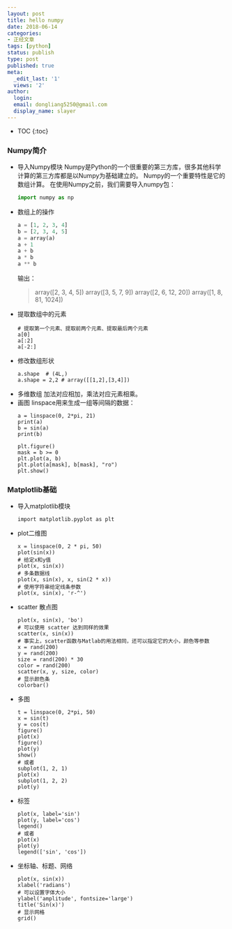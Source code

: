 ```yaml
---
layout: post
title: hello numpy
date: 2018-06-14
categories:
- 正经文章
tags: [python]
status: publish
type: post
published: true
meta:
  _edit_last: '1'
  views: '2'
author:
  login: 
  email: dongliang5250@gmail.com
  display_name: slayer
---
```

* TOC
{:toc}

### Numpy简介
* 导入Numpy模块
	Numpy是Python的一个很重要的第三方库，很多其他科学计算的第三方库都是以Numpy为基础建立的。
	Numpy的一个重要特性是它的数组计算。
	在使用Numpy之前，我们需要导入numpy包：
	```python
	import numpy as np
	```
* 数组上的操作
	```python
	a = [1, 2, 3, 4]
	b = [2, 3, 4, 5]
	a = array(a)
	a + 1
	a + b
	a * b
	a ** b
	```
	输出：
	> array([2, 3, 4, 5])
	> array([3, 5, 7, 9])
	> array([2, 6, 12, 20])
	> array([1, 8, 81, 1024])
* 提取数组中的元素
    ```
    # 提取第一个元素、提取前两个元素、提取最后两个元素
    a[0]
    a[:2]
    a[-2:]
    ```
* 修改数组形状
    ```
    a.shape  # (4L,)
    a.shape = 2,2 # array([[1,2],[3,4]])
    ```
* 多维数组
    加法对应相加，乘法对应元素相乘。
* 画图
    linspace用来生成一组等间隔的数据：
    ```
    a = linspace(0, 2*pi, 21)
    print(a)
    b = sin(a)
    print(b)

    plt.figure()
    mask = b >= 0
    plt.plot(a, b)
    plt.plot(a[mask], b[mask], "ro")
    plt.show()
    ```

### Matplotlib基础
* 导入matplotlib模块
    ```
    import matplotlib.pyplot as plt
    ```
* plot二维图
    ```
    x = linspace(0, 2 * pi, 50)
    plot(sin(x))
    # 给定x和y值
    plot(x, sin(x))
    # 多条数据线
    plot(x, sin(x), x, sin(2 * x))
    # 使用字符串给定线条参数
    plot(x, sin(x), 'r-^')
    ```
* scatter 散点图
    ```
    plot(x, sin(x), 'bo')
    # 可以使用 scatter 达到同样的效果
    scatter(x, sin(x))
    # 事实上，scatter函数与Matlab的用法相同，还可以指定它的大小，颜色等参数
    x = rand(200)
    y = rand(200)
    size = rand(200) * 30
    color = rand(200)
    scatter(x, y, size, color)
    # 显示颜色条
    colorbar()
    ```
* 多图
    ```
    t = linspace(0, 2*pi, 50)
    x = sin(t)
    y = cos(t)
    figure()
    plot(x)
    figure()
    plot(y)
    show()
    # 或者
    subplot(1, 2, 1)
    plot(x)
    subplot(1, 2, 2)
    plot(y)
    ```
* 标签
    ```
    plot(x, label='sin')
    plot(y, label='cos')
    legend()
    # 或者
    plot(x)
    plot(y)
    legend(['sin', 'cos'])
    ```
* 坐标轴、标题、网络
    ```
    plot(x, sin(x))
    xlabel('radians')
    # 可以设置字体大小
    ylabel('amplitude', fontsize='large')
    title('Sin(x)')
    # 显示网格
    grid()
    ```



